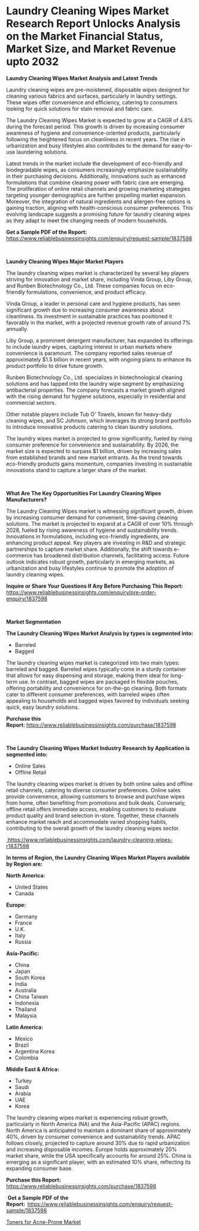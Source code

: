 <p><h1>Laundry Cleaning Wipes Market Research Report Unlocks Analysis on the Market Financial Status, Market Size, and Market Revenue upto 2032</h1></p><p><strong>Laundry Cleaning Wipes Market Analysis and Latest Trends</strong></p>
<p><p>Laundry cleaning wipes are pre-moistened, disposable wipes designed for cleaning various fabrics and surfaces, particularly in laundry settings. These wipes offer convenience and efficiency, catering to consumers looking for quick solutions for stain removal and fabric care. </p><p>The Laundry Cleaning Wipes Market is expected to grow at a CAGR of 4.8% during the forecast period. This growth is driven by increasing consumer awareness of hygiene and convenience-oriented products, particularly following the heightened focus on cleanliness in recent years. The rise in urbanization and busy lifestyles also contributes to the demand for easy-to-use laundering solutions. </p><p>Latest trends in the market include the development of eco-friendly and biodegradable wipes, as consumers increasingly emphasize sustainability in their purchasing decisions. Additionally, innovations such as enhanced formulations that combine cleaning power with fabric care are emerging. The proliferation of online retail channels and growing marketing strategies targeting younger demographics are further propelling market expansion. Moreover, the integration of natural ingredients and allergen-free options is gaining traction, aligning with health-conscious consumer preferences. This evolving landscape suggests a promising future for laundry cleaning wipes as they adapt to meet the changing needs of modern households.</p></p>
<p><strong>Get a Sample PDF of the Report:&nbsp;</strong> <a href="https://www.reliablebusinessinsights.com/enquiry/request-sample/1837598?utm_campaign=2185&utm_medium=2&utm_source=Github&utm_content=ia&utm_term=10022025&utm_id=laundry-cleaning-wipes">https://www.reliablebusinessinsights.com/enquiry/request-sample/1837598</a></p>
<p>&nbsp;</p>
<p><strong>Laundry Cleaning Wipes Major Market Players</strong></p>
<p><p>The laundry cleaning wipes market is characterized by several key players striving for innovation and market share, including Vinda Group, Liby Group, and Runben Biotechnology Co., Ltd. These companies focus on eco-friendly formulations, convenience, and product efficacy.</p><p>Vinda Group, a leader in personal care and hygiene products, has seen significant growth due to increasing consumer awareness about cleanliness. Its investment in sustainable practices has positioned it favorably in the market, with a projected revenue growth rate of around 7% annually.</p><p>Liby Group, a prominent detergent manufacturer, has expanded its offerings to include laundry wipes, capturing interest in urban markets where convenience is paramount. The company reported sales revenue of approximately $1.5 billion in recent years, with ongoing plans to enhance its product portfolio to drive future growth.</p><p>Runben Biotechnology Co., Ltd. specializes in biotechnological cleaning solutions and has tapped into the laundry wipe segment by emphasizing antibacterial properties. The company forecasts a market growth aligned with the rising demand for hygiene solutions, especially in residential and commercial sectors.</p><p>Other notable players include Tub O' Towels, known for heavy-duty cleaning wipes, and SC Johnson, which leverages its strong brand portfolio to introduce innovative products catering to clean laundry solutions.</p><p>The laundry wipes market is projected to grow significantly, fueled by rising consumer preference for convenience and sustainability. By 2026, the market size is expected to surpass $1 billion, driven by increasing sales from established brands and new market entrants. As the trend towards eco-friendly products gains momentum, companies investing in sustainable innovations stand to capture a larger share of the market.</p></p>
<p>&nbsp;</p>
<p><strong>What Are The Key Opportunities For Laundry Cleaning Wipes Manufacturers?</strong></p>
<p><p>The Laundry Cleaning Wipes market is witnessing significant growth, driven by increasing consumer demand for convenient, time-saving cleaning solutions. The market is projected to expand at a CAGR of over 10% through 2028, fueled by rising awareness of hygiene and sustainability trends. Innovations in formulations, including eco-friendly ingredients, are enhancing product appeal. Key players are investing in R&D and strategic partnerships to capture market share. Additionally, the shift towards e-commerce has broadened distribution channels, facilitating access. Future outlook indicates robust growth, particularly in emerging markets, as urbanization and busy lifestyles continue to promote the adoption of laundry cleaning wipes.</p></p>
<p><strong>Inquire or Share Your Questions If Any Before Purchasing This Report:</strong> <a href="https://www.reliablebusinessinsights.com/enquiry/pre-order-enquiry/1837598?utm_campaign=2185&utm_medium=2&utm_source=Github&utm_content=ia&utm_term=10022025&utm_id=laundry-cleaning-wipes">https://www.reliablebusinessinsights.com/enquiry/pre-order-enquiry/1837598</a></p>
<p>&nbsp;</p>
<p><strong>Market Segmentation</strong></p>
<p><strong>The Laundry Cleaning Wipes Market Analysis by types is segmented into:</strong></p>
<p><ul><li>Barreled</li><li>Bagged</li></ul></p>
<p><p>The laundry cleaning wipes market is categorized into two main types: barreled and bagged. Barreled wipes typically come in a sturdy container that allows for easy dispensing and storage, making them ideal for long-term use. In contrast, bagged wipes are packaged in flexible pouches, offering portability and convenience for on-the-go cleaning. Both formats cater to different consumer preferences, with barreled wipes often appealing to households and bagged wipes favored by individuals seeking quick, easy laundry solutions.</p></p>
<p><strong>Purchase this Report:&nbsp;</strong><a href="https://www.reliablebusinessinsights.com/purchase/1837598?utm_campaign=2185&utm_medium=2&utm_source=Github&utm_content=ia&utm_term=10022025&utm_id=laundry-cleaning-wipes">https://www.reliablebusinessinsights.com/purchase/1837598</a></p>
<p>&nbsp;</p>
<p><strong>The Laundry Cleaning Wipes Market Industry Research by Application is segmented into:</strong></p>
<p><ul><li>Online Sales</li><li>Offline Retail</li></ul></p>
<p><p>The laundry cleaning wipes market is driven by both online sales and offline retail channels, catering to diverse consumer preferences. Online sales provide convenience, allowing customers to browse and purchase wipes from home, often benefiting from promotions and bulk deals. Conversely, offline retail offers immediate access, enabling customers to evaluate product quality and brand selection in-store. Together, these channels enhance market reach and accommodate varied shopping habits, contributing to the overall growth of the laundry cleaning wipes sector.</p></p>
<p><a href="https://www.reliablebusinessinsights.com/laundry-cleaning-wipes-r1837598?utm_campaign=2185&utm_medium=2&utm_source=Github&utm_content=ia&utm_term=10022025&utm_id=laundry-cleaning-wipes">&nbsp;https://www.reliablebusinessinsights.com/laundry-cleaning-wipes-r1837598</a></p>
<p><strong>In terms of Region, the Laundry Cleaning Wipes Market Players available by Region are:</strong></p>
<p>
    <p> <strong> North America: </strong>
        <ul>
            <li>United States</li>
            <li>Canada</li>
        </ul>
        </p> 
    <p> <strong> Europe: </strong>
        <ul>
            <li>Germany</li>
            <li>France</li>
            <li>U.K.</li>
            <li>Italy</li>
            <li>Russia</li>
        </ul>
        </p> 
    <p> <strong> Asia-Pacific: </strong>
        <ul>
            <li>China</li>
            <li>Japan</li>
            <li>South Korea</li>
            <li>India</li>
            <li>Australia</li>
            <li>China Taiwan</li>
            <li>Indonesia</li>
            <li>Thailand</li>
            <li>Malaysia</li>
        </ul>
        </p> 
    <p> <strong> Latin America: </strong>
        <ul>
            <li>Mexico</li>
            <li>Brazil</li>
            <li>Argentina Korea</li>
            <li>Colombia</li>
        </ul>
        </p> 
    <p> <strong> Middle East & Africa: </strong>
        <ul>
            <li>Turkey</li>
            <li>Saudi</li>
            <li>Arabia</li>
            <li>UAE</li>
            <li>Korea</li>
        </ul>
    </p>
    </p>
<p><p>The laundry cleaning wipes market is experiencing robust growth, particularly in North America (NA) and the Asia-Pacific (APAC) regions. North America is anticipated to maintain a dominant share of approximately 40%, driven by consumer convenience and sustainability trends. APAC follows closely, projected to capture around 30% due to rapid urbanization and increasing disposable incomes. Europe holds approximately 20% market share, while the USA specifically accounts for around 25%. China is emerging as a significant player, with an estimated 10% share, reflecting its expanding consumer base.</p></p>
<p><strong>Purchase this Report: </strong><a href="https://www.reliablebusinessinsights.com/purchase/1837598?utm_campaign=2185&utm_medium=2&utm_source=Github&utm_content=ia&utm_term=10022025&utm_id=laundry-cleaning-wipes">https://www.reliablebusinessinsights.com/purchase/1837598</a></p>
<p>&nbsp;<strong>Get a Sample PDF of the Report:&nbsp;&nbsp;</strong><a href="https://www.reliablebusinessinsights.com/enquiry/request-sample/1837598?utm_campaign=2185&utm_medium=2&utm_source=Github&utm_content=ia&utm_term=10022025&utm_id=laundry-cleaning-wipes">https://www.reliablebusinessinsights.com/enquiry/request-sample/1837598</a></p>
<p><strong></strong></p>
<p><p><a href="https://github.com/petbigbeepjn/Market-Research-Report-List-1/blob/main/toners-for-acne-prone-market.md?utm_campaign=2185&utm_medium=2&utm_source=Github&utm_content=ia&utm_term=10022025&utm_id=laundry-cleaning-wipes">Toners for Acne-Prone Market</a></p></p>